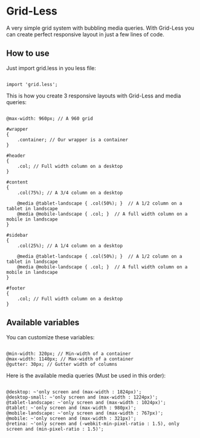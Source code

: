 # Grid-Less

A very simple grid system with bubbling media queries.
With Grid-Less you can create perfect responsive layout in just a few lines of code.

## How to use

Just import grid.less in you less file:

<pre><code>
import 'grid.less';
</code></pre>

This is how you create 3 responsive layouts with Grid-Less and media queries:

<pre><code>
@max-width: 960px; // A 960 grid

#wrapper
{
	.container; // Our wrapper is a container
}

#header
{
	.col; // Full width column on a desktop
}

#content
{
	.col(75%); // A 3/4 column on a desktop
	
	@media @tablet-landscape { .col(50%); }  // A 1/2 column on a tablet in landscape
	@media @mobile-landscape { .col; }  // A full width column on a mobile in landscape
}

#sidebar
{
	.col(25%); // A 1/4 column on a desktop
	
	@media @tablet-landscape { .col(50%); }  // A 1/2 column on a tablet in landscape
	@media @mobile-landscape { .col; }  // A full width column on a mobile in landscape
}

#footer
{
	.col; // Full width column on a desktop
}
</code></pre>

## Available variables

You can customize these variables:

<pre><code>
@min-width: 320px; // Min-width of a container
@max-width: 1140px; // Max-width of a container
@gutter: 30px; // Gutter width of columns
</code></pre>

Here is the available media queries (Must be used in this order):

<pre><code>
@desktop: ~'only screen and (max-width : 1824px)';
@desktop-small: ~'only screen and (max-width : 1224px)';
@tablet-landscape: ~'only screen and (max-width : 1024px)';
@tablet: ~'only screen and (max-width : 980px)';
@mobile-landscape: ~'only screen and (max-width : 767px)';
@mobile: ~'only screen and (max-width : 321px)';
@retina: ~'only screen and (-webkit-min-pixel-ratio : 1.5), only screen and (min-pixel-ratio : 1.5)';
</code></pre>